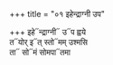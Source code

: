 +++
title = "०१ इहेन्द्राग्नी उप"

+++
इहे᳓न्द्राग्नी᳓ उ᳓प ह्वये  
त᳓योर् इ᳓त् स्तो᳓मम् उश्मसि  
ता᳓ सो᳓मं सोमपा᳓तमा